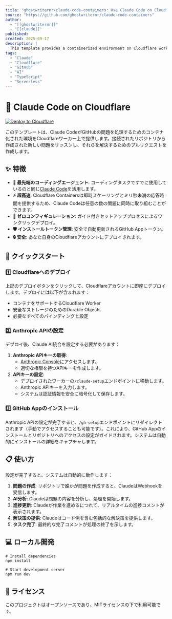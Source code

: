 ```yaml
---
title: "ghostwriternr/claude-code-containers: Use Claude Code on Cloudflare to solve GitHub issues"
source: "https://github.com/ghostwriternr/claude-code-containers"
author:
  - "[[ghostwriternr]]"
  - "[[claude]]"
published:
created: 2025-09-17
description: |
  This template provides a containerized environment on Cloudflare workers for Claude Code to process GitHub issues. It listens to new issues created from your connected repositories, and creates a Pull Request to solve them.
tags:
  - "Claude"
  - "Cloudflare"
  - "GitHub"
  - "AI"
  - "TypeScript"
  - "Serverless"
---
```


# 🤖 Claude Code on Cloudflare

[![Deploy to Cloudflare](https://camo.githubusercontent.com/dbfce91befb9e3595169aab72f1307a504559b7acc255ba911a0e170b927c485/68747470733a2f2f6465706c6f726b6572732e636c6f7564666c6172652e636f6d2f627574746f6e)](https://deploy.workers.cloudflare.com/?url=https://github.com/ghostwriternr/claude-code-containers)

このテンプレートは、Claude CodeがGitHubの問題を処理するためのコンテナ化された環境をCloudflareワーカー上で提供します。接続されたリポジトリから作成された新しい問題をリッスンし、それらを解決するためのプルリクエストを作成します。

## ✨ 特徴

- **🔌 最先端のコーディングエージェント**: コーディングタスクですでに使用しているのと同じ[Claude Code](https://claude.ai/code)を活用します。
- **⚡ 超高速**: Cloudflare Containersは即時スケーリングとミリ秒未満の応答時間を提供するため、Claude Codeは任意の数の問題に同時に取り組むことができます。
- **🔧 ゼロコンフィギュレーション**: ガイド付きセットアッププロセスによるワンクリックデプロイ。
- **🛡️ インストールトークン管理**: 安全で自動更新されるGitHub Appトークン。
- **🔒 安全**: あなた自身のCloudflareアカウントにデプロイされます。

## 🚀 クイックスタート

### 1️⃣ Cloudflareへのデプロイ

上記のデプロイボタンをクリックして、Cloudflareアカウントに即座にデプロイします。デプロイには以下が含まれます：

- コンテナをサポートするCloudflare Worker
- 安全なストレージのためのDurable Objects
- 必要なすべてのバインディングと設定

### 2️⃣ Anthropic APIの設定

デプロイ後、Claude AI統合を設定する必要があります：

1. **Anthropic APIキーの取得**:
    - [Anthropic Console](https://console.anthropic.com/)にアクセスします。
    - 適切な権限を持つAPIキーを作成します。
2. **APIキーの設定**:
    - デプロイされたワーカーの`/claude-setup`エンドポイントに移動します。
    - Anthropic APIキーを入力します。
    - システムは認証情報を安全に暗号化して保存します。

### 3️⃣ GitHub Appのインストール

Anthropic APIの設定が完了すると、`/gh-setup`エンドポイントにリダイレクトされます（手動でアクセスすることも可能です）。これにより、GitHub Appのインストールとリポジトリへのアクセスの設定がガイドされます。システムは自動的にインストールの詳細をキャプチャします。

## 📋 使い方

設定が完了すると、システムは自動的に動作します：

1. **問題の作成**: リポジトリで誰かが問題を作成すると、ClaudeはWebhookを受信します。
2. **AI分析**: Claudeは問題の内容を分析し、処理を開始します。
3. **進捗更新**: Claudeが作業を進めるにつれて、リアルタイムの進捗コメントが表示されます。
4. **解決策の提供**: Claudeはコード例を含む包括的な解決策を提供します。
5. **タスク完了**: 最終的な完了コメントが処理の終了を示します。

## 💻 ローカル開発

```
# Install dependencies
npm install

# Start development server
npm run dev
```

## 📄 ライセンス

このプロジェクトはオープンソースであり、MITライセンスの下で利用可能です。
